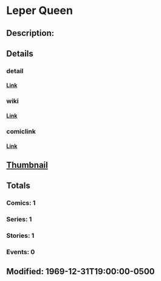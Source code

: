 # Leper Queen
## Description: 
## Details
### detail
#### [Link](http://marvel.com/characters/2924/leper_queen?utm_campaign=apiRef&utm_source=225578a89fc76f3d20fbffda5d17a88d)
### wiki
#### [Link](http://marvel.com/universe/Leper%20Queen?utm_campaign=apiRef&utm_source=225578a89fc76f3d20fbffda5d17a88d)
### comiclink
#### [Link](http://marvel.com/comics/characters/1011375/leper_queen?utm_campaign=apiRef&utm_source=225578a89fc76f3d20fbffda5d17a88d)
## [Thumbnail](http://i.annihil.us/u/prod/marvel/i/mg/b/40/image_not_available.jpg)
## Totals
### Comics: 1
### Series: 1
### Stories: 1
### Events: 0
## Modified: 1969-12-31T19:00:00-0500